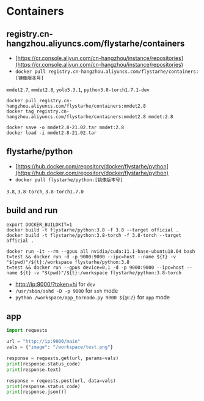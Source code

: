 # Containers

## registry.cn-hangzhou.aliyuncs.com/flystarhe/containers

* [https://cr.console.aliyun.com/cn-hangzhou/instance/repositories](https://cr.console.aliyun.com/cn-hangzhou/instance/repositories)
* `docker pull registry.cn-hangzhou.aliyuncs.com/flystarhe/containers:[镜像版本号]`

`mmdet2.7`, `mmdet2.8`, `yolo5.3.1`, `python3.8-torch1.7.1-dev`

```
docker pull registry.cn-hangzhou.aliyuncs.com/flystarhe/containers:mmdet2.8
docker tag registry.cn-hangzhou.aliyuncs.com/flystarhe/containers:mmdet2.8 mmdet:2.8

docker save -o mmdet2.8-21.02.tar mmdet:2.8
docker load -i mmdet2.8-21.02.tar
```

## flystarhe/python

* [https://hub.docker.com/repository/docker/flystarhe/python](https://hub.docker.com/repository/docker/flystarhe/python)
* `docker pull flystarhe/python:[镜像版本号]`

`3.8`, `3.8-torch`, `3.8-torch1.7.0`

## build and run
```
export DOCKER_BUILDKIT=1
docker build -t flystarhe/python:3.8 -f 3.8 --target official .
docker build -t flystarhe/python:3.8-torch -f 3.8-torch --target official .

docker run -it --rm --gpus all nvidia/cuda:11.1-base-ubuntu18.04 bash
t=test && docker run -d -p 9000:9000 --ipc=host --name ${t} -v "$(pwd)"/${t}:/workspace flystarhe/python:3.8
t=test && docker run --gpus device=0,1 -d -p 9000:9000 --ipc=host --name ${t} -v "$(pwd)"/${t}:/workspace flystarhe/python:3.8-torch
```

* [http://ip:9000/?token=hi](#) for `dev`
* `/usr/sbin/sshd -D -p 9000` for `ssh` mode
* `python /workspace/app_tornado.py 9000 ${@:2}` for `app` mode

## app
```python
import requests

url = "http://ip:9000/main"
vals = {"image": "/workspace/test.png"}

response = requests.get(url, params=vals)
print(response.status_code)
print(response.text)

response = requests.post(url, data=vals)
print(response.status_code)
print(response.json())
```
